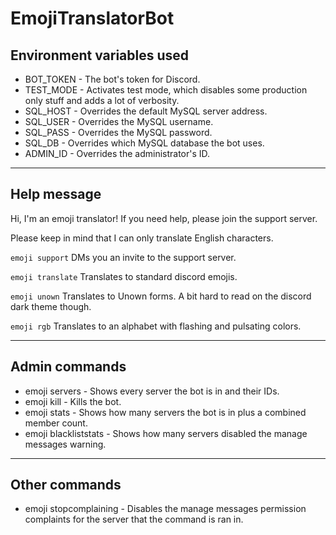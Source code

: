 # EmojiTranslatorBot

## Environment variables used
* BOT_TOKEN - The bot's token for Discord.
* TEST_MODE - Activates test mode, which disables some production only stuff and adds a lot of verbosity.
* SQL_HOST - Overrides the default MySQL server address.
* SQL_USER - Overrides the MySQL username.
* SQL_PASS - Overrides the MySQL password.
* SQL_DB - Overrides which MySQL database the bot uses.
* ADMIN_ID - Overrides the administrator's ID.
---

## Help message
Hi, I'm an emoji translator! If you need help, please join the support server. 

Please keep in mind that I can only translate English characters. 

`emoji support` DMs you an invite to the support server.

`emoji translate` Translates to standard discord emojis.

`emoji unown` Translates to Unown forms. A bit hard to read on the discord dark theme though.

`emoji rgb` Translates to an alphabet with flashing and pulsating colors.

---

## Admin commands
* emoji servers - Shows every server the bot is in and their IDs.
* emoji kill - Kills the bot.
* emoji stats - Shows how many servers the bot is in plus a combined member count.
* emoji blackliststats - Shows how many servers disabled the manage messages warning.

---

## Other commands
* emoji stopcomplaining - Disables the manage messages permission complaints for the server that the command is ran in.